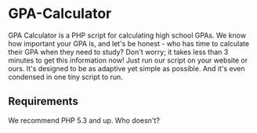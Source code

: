 # GPA-Calculator
GPA Calculator is a PHP script for calculating high school GPAs. We know how important your GPA is, and let's be honest - who has time to calculate their GPA when they need to study? Don't worry; it takes less than 3 minutes to get this information now! Just run our script on your website or ours. It's designed to be as adaptive yet simple as possible. And it's even condensed in one tiny script to run.

## Requirements
We recommend PHP 5.3 and up. Who doesn't?
